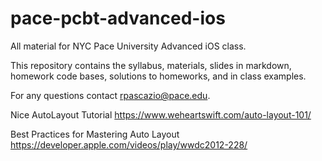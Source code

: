 # pace-pcbt-advanced-ios

All material for NYC Pace University Advanced iOS class.

This repository contains the syllabus, materials, slides in markdown, homework code bases, solutions to homeworks, and in class examples.

For any questions contact <rpascazio@pace.edu>.

Nice AutoLayout Tutorial
https://www.weheartswift.com/auto-layout-101/

Best Practices for Mastering Auto Layout
https://developer.apple.com/videos/play/wwdc2012-228/